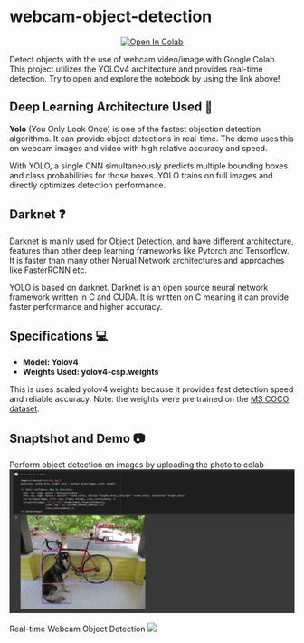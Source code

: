 # webcam-object-detection

<center>

[![Open In Colab](https://colab.research.google.com/assets/colab-badge.svg)](https://colab.research.google.com/github/googlecolab/colabtools/blob/master/notebooks/colab-github-demo.ipynb)

</center>


Detect objects with the use of webcam video/image with Google Colab. This project utilizes the YOLOv4 architecture and provides real-time detection. Try to open and explore the notebook by using the link above!

## Deep Learning Architecture Used 🔮

**Yolo** (You Only Look Once) is one of the fastest objection detection algorithms. It can provide object detections in real-time. The demo uses this on webcam images and video with high relative accuracy and speed. 

With YOLO, a single CNN simultaneously predicts multiple bounding boxes and class probabilities for those boxes. YOLO trains on full images and directly optimizes detection performance.

## Darknet ❓
[Darknet](https://github.com/AlexeyAB/darknet) is mainly used for Object Detection, and have different architecture, features than other deep learning frameworks like Pytorch and Tensorflow. It is faster than many other Nerual Network architectures and approaches like FasterRCNN etc. 

YOLO is based on darknet. Darknet is an open source neural network framework written in C and CUDA. It is written on C meaning it can provide faster performance and higher accuracy. 

## Specifications 💻 
* **Model: Yolov4**
* **Weights Used: yolov4-csp.weights** 

This is uses scaled yolov4 weights because it provides fast detection speed and reliable accuracy. Note: the weights were pre trained on the [MS COCO dataset](https://cocodataset.org/#home).
    


## Snaptshot and Demo 📷

Perform object detection on images by uploading the photo to colab
![](Capture1.PNG)

Real-time Webcam Object Detection 
![](Capture2.gif)
